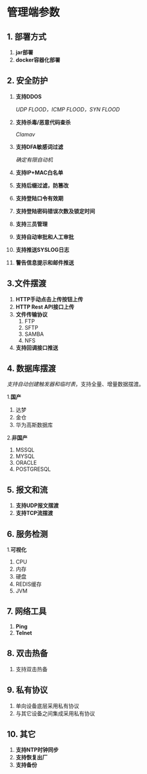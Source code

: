 # 管理端参数

## 1. 部署方式

1. **jar部署**
2. **docker容器化部署**

## 2. 安全防护

1. **支持DDOS**

   *UDP FLOOD，ICMP FLOOD，SYN FLOOD*

2. **支持杀毒/恶意代码查杀**

   *Clamav*

3. **支持DFA敏感词过滤**

   *确定有限自动机*

4. **支持IP+MAC白名单**

5. **支持后缀过滤，防篡改**

6. **支持登陆口令有效期**

7. **支持登陆密码错误次数及锁定时间**

8. **支持三员管理**

9. **支持自动审批和人工审批**

10. **支持推送SYSLOG日志**

9. **警告信息提示和邮件推送**

## 3.文件摆渡

1. **HTTP手动点击上传按钮上传**
2. **HTTP Rest API接口上传**
3. **文件传输协议**
   1. FTP
   2. SFTP
   3. SAMBA
   4. NFS
4. **支持回调接口推送**

## 4. 数据库摆渡

*支持自动创建触发器和临时表*，支持全量、增量数据摆渡。

1.**国产**

1. 达梦
2. 金仓
3. 华为高斯数据库

2.**非国产**

1. MSSQL
2. MYSQL
3. ORACLE
4. POSTGRESQL

## 5. 报文和流

1. **支持UDP报文摆渡**
2. **支持TCP流摆渡**

## 6. 服务检测

1.**可视化**

1. CPU
2. 内存
3. 硬盘
4. REDIS缓存
5. JVM

## 7. 网络工具

1. **Ping**
2. **Telnet**

## 8. 双击热备

1. 支持双击热备

## 9. 私有协议

1. 单向设备底层采用私有协议
2. 与其它设备之间集成采用私有协议

## 10. 其它


1. **支持NTP时钟同步**
2. **支持恢复出厂**
2. **支持备份**